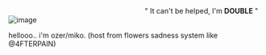 
ㅤㅤㅤㅤㅤㅤㅤㅤㅤㅤㅤㅤㅤㅤㅤㅤㅤㅤㅤㅤㅤ" It can't be helped, I'm **DOUBLE** "
 ![image](https://github.com/user-attachments/assets/41aa78c0-7ef4-474c-bc83-90c0fb5c2393)

 hellooo.. i'm ozer/miko. (host from flowers sadness system like @4FTERPAIN)




